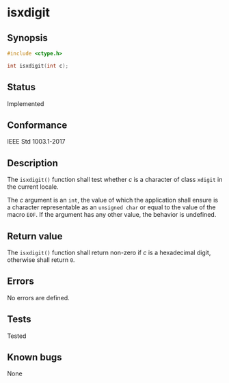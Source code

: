 # isxdigit

## Synopsis

```c
#include <ctype.h>

int isxdigit(int c);
```

## Status

Implemented

## Conformance

IEEE Std 1003.1-2017

## Description

The `isxdigit()` function shall test whether _c_ is a character of class `xdigit` in the current locale.

The _c_ argument is an `int`, the value of which the application shall ensure is a character representable as an
`unsigned char` or equal to the value of the macro `EOF`. If the argument has any other value, the behavior is
undefined.

## Return value

The `isxdigit()` function shall return non-zero if _c_ is a hexadecimal digit, otherwise shall return `0`.

## Errors

No errors are defined.

## Tests

Tested

## Known bugs

None
